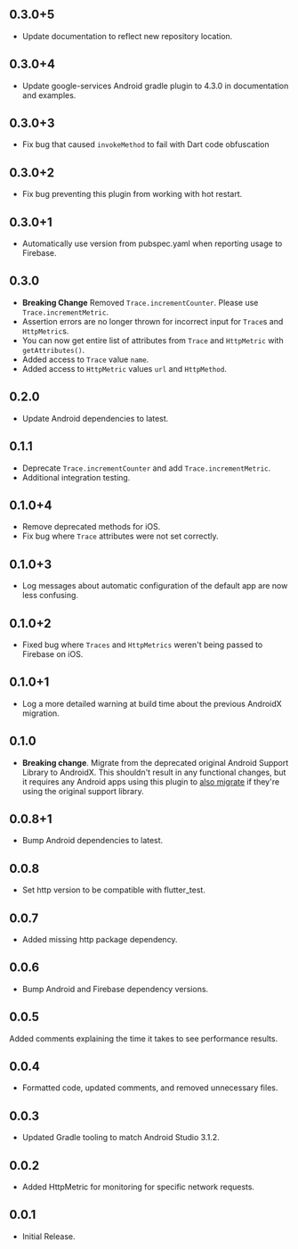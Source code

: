 ## 0.3.0+5

* Update documentation to reflect new repository location.

## 0.3.0+4

* Update google-services Android gradle plugin to 4.3.0 in documentation and examples.

## 0.3.0+3

* Fix bug that caused `invokeMethod` to fail with Dart code obfuscation

## 0.3.0+2

* Fix bug preventing this plugin from working with hot restart.

## 0.3.0+1

* Automatically use version from pubspec.yaml when reporting usage to Firebase.

## 0.3.0

* **Breaking Change** Removed `Trace.incrementCounter`. Please use `Trace.incrementMetric`.
* Assertion errors are no longer thrown for incorrect input for `Trace`s and `HttpMetric`s.
* You can now get entire list of attributes from `Trace` and `HttpMetric` with `getAttributes()`.
* Added access to `Trace` value `name`.
* Added access to `HttpMetric` values `url` and `HttpMethod`.

## 0.2.0

* Update Android dependencies to latest.

## 0.1.1

* Deprecate `Trace.incrementCounter` and add `Trace.incrementMetric`.
* Additional integration testing.

## 0.1.0+4

* Remove deprecated methods for iOS.
* Fix bug where `Trace` attributes were not set correctly.

## 0.1.0+3

* Log messages about automatic configuration of the default app are now less confusing.

## 0.1.0+2

* Fixed bug where `Traces` and `HttpMetrics` weren't being passed to Firebase on iOS.

## 0.1.0+1

* Log a more detailed warning at build time about the previous AndroidX
  migration.

## 0.1.0

* **Breaking change**. Migrate from the deprecated original Android Support
  Library to AndroidX. This shouldn't result in any functional changes, but it
  requires any Android apps using this plugin to [also
  migrate](https://developer.android.com/jetpack/androidx/migrate) if they're
  using the original support library.

## 0.0.8+1

* Bump Android dependencies to latest.

## 0.0.8

* Set http version to be compatible with flutter_test.

## 0.0.7

* Added missing http package dependency.

## 0.0.6

* Bump Android and Firebase dependency versions.

## 0.0.5

Added comments explaining the time it takes to see performance results.

## 0.0.4

* Formatted code, updated comments, and removed unnecessary files.

## 0.0.3

* Updated Gradle tooling to match Android Studio 3.1.2.

## 0.0.2

* Added HttpMetric for monitoring for specific network requests.

## 0.0.1

* Initial Release.
